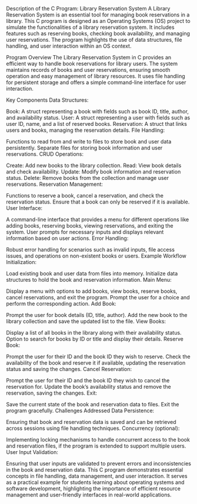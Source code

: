 Description of the C Program: Library Reservation System
A Library Reservation System is an essential tool for managing book reservations in a library. This C program is designed as an Operating Systems (OS) project to simulate the functionalities of a library reservation system. It includes features such as reserving books, checking book availability, and managing user reservations. The program highlights the use of data structures, file handling, and user interaction within an OS context.

Program Overview
The Library Reservation System in C provides an efficient way to handle book reservations for library users. The system maintains records of books and user reservations, ensuring smooth operation and easy management of library resources. It uses file handling for persistent storage and offers a simple command-line interface for user interaction.

Key Components
Data Structures:

Book: A struct representing a book with fields such as book ID, title, author, and availability status.
User: A struct representing a user with fields such as user ID, name, and a list of reserved books.
Reservation: A struct that links users and books, managing the reservation details.
File Handling:

Functions to read from and write to files to store book and user data persistently.
Separate files for storing book information and user reservations.
CRUD Operations:

Create: Add new books to the library collection.
Read: View book details and check availability.
Update: Modify book information and reservation status.
Delete: Remove books from the collection and manage user reservations.
Reservation Management:

Functions to reserve a book, cancel a reservation, and check the reservation status.
Ensure that a book can only be reserved if it is available.
User Interface:

A command-line interface that provides a menu for different operations like adding books, reserving books, viewing reservations, and exiting the system.
User prompts for necessary inputs and displays relevant information based on user actions.
Error Handling:

Robust error handling for scenarios such as invalid inputs, file access issues, and operations on non-existent books or users.
Example Workflow
Initialization:

Load existing book and user data from files into memory.
Initialize data structures to hold the book and reservation information.
Main Menu:

Display a menu with options to add books, view books, reserve books, cancel reservations, and exit the program.
Prompt the user for a choice and perform the corresponding action.
Add Book:

Prompt the user for book details (ID, title, author).
Add the new book to the library collection and save the updated list to the file.
View Books:

Display a list of all books in the library along with their availability status.
Option to search for books by ID or title and display their details.
Reserve Book:

Prompt the user for their ID and the book ID they wish to reserve.
Check the availability of the book and reserve it if available, updating the reservation status and saving the changes.
Cancel Reservation:

Prompt the user for their ID and the book ID they wish to cancel the reservation for.
Update the book’s availability status and remove the reservation, saving the changes.
Exit:

Save the current state of the book and reservation data to files.
Exit the program gracefully.
Challenges Addressed
Data Persistence:

Ensuring that book and reservation data is saved and can be retrieved across sessions using file handling techniques.
Concurrency (optional):

Implementing locking mechanisms to handle concurrent access to the book and reservation files, if the program is extended to support multiple users.
User Input Validation:

Ensuring that user inputs are validated to prevent errors and inconsistencies in the book and reservation data.
This C program demonstrates essential concepts in file handling, data management, and user interaction. It serves as a practical example for students learning about operating systems and software development, highlighting the importance of efficient resource management and user-friendly interfaces in real-world applications.






